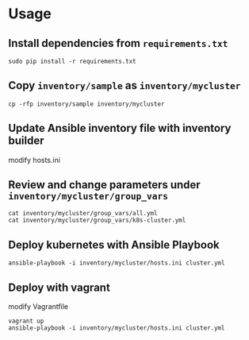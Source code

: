 # Usage

## Install dependencies from ``requirements.txt``

```
sudo pip install -r requirements.txt
```

## Copy ``inventory/sample`` as ``inventory/mycluster``

```
cp -rfp inventory/sample inventory/mycluster
```

## Update Ansible inventory file with inventory builder
modify hosts.ini

## Review and change parameters under ``inventory/mycluster/group_vars``

```
cat inventory/mycluster/group_vars/all.yml
cat inventory/mycluster/group_vars/k8s-cluster.yml
```

## Deploy kubernetes with Ansible Playbook

```
ansible-playbook -i inventory/mycluster/hosts.ini cluster.yml
```

## Deploy with vagrant
modify Vagrantfile

```
vagrant up
ansible-playbook -i inventory/mycluster/hosts.ini cluster.yml
```
